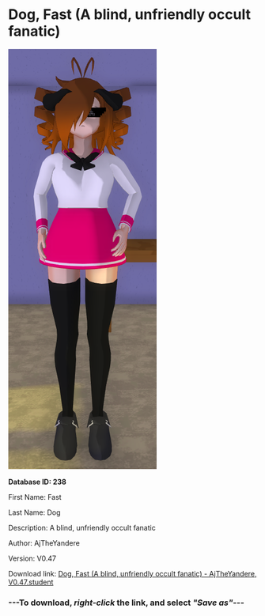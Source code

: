 # Dog, Fast (A blind, unfriendly occult fanatic)

<img src="https://raw.githubusercontent.com/Arbiter1223/Daigaku-Gurashi-Custom-Students/master/Students/Files/Dog%2C%20Fast%20(A%20blind%2C%20unfriendly%20occult%20fanatic).png" title="Dog, Fast (A blind, unfriendly occult fanatic) - AjTheYandere, V0.47">

**Database ID: 238**

First Name: Fast

Last Name: Dog

Description: A blind, unfriendly occult fanatic

Author: AjTheYandere

Version: V0.47

Download link: <a href="https://raw.githubusercontent.com/Arbiter1223/Daigaku-Gurashi-Custom-Students/master/Students/Files/Dog%2C%20Fast%20(A%20blind%2C%20unfriendly%20occult%20fanatic)%20-%20AjTheYandere%2C%20V0.47.student">Dog, Fast (A blind, unfriendly occult fanatic) - AjTheYandere, V0.47.student</a>

### ---**To download, _right-click_ the link, and select _"Save as"_**---
